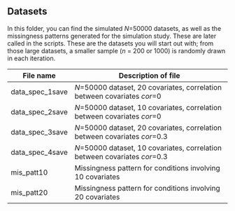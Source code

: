 ## Datasets

In this folder, you can find the simulated *N*=50000 datasets, as well as the missingness patterns generated for the simulation study. These are later called in the scripts. These are the datasets you will start out with; from those large datasets, a smaller sample (*n* = 200 or 1000) is randomly drawn in each iteration.


| File name       | Description of file                                                        |
|-----------------|----------------------------------------------------------------------------|
| data_spec_1save | *N*=50000 dataset, 20 covariates, correlation between covariates *cor*=0   |
| data_spec_2save | *N*=50000 dataset, 10 covariates, correlation between covariates *cor*=0   |
| data_spec_3save | *N*=50000 dataset, 20 covariates, correlation between covariates *cor*=0.3 |
| data_spec_4save | *N*=50000 dataset, 10 covariates, correlation between covariates *cor*=0.3 |
| mis_patt10      | Missingness pattern for conditions involving 10 covariates                 |
| mis_patt20      | Missingness pattern for conditions involving 20 covariates                 |
